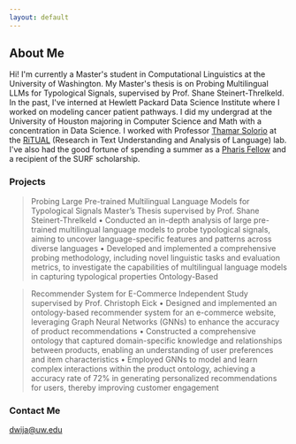 ```yaml
---
layout: default
---
```


## About Me


Hi! I'm currently a Master's student in Computational Linguistics at the University of Washington. My Master's thesis is on Probing Multilingual LLMs for Typological Signals, supervised by Prof. Shane Steinert-Threlkeld. In the past, I've interned at Hewlett Packard Data Science Institute where I worked on modeling cancer patient pathways. I did my undergrad at the University of Houston majoring in Computer Science and Math with a concentration in Data Science. I worked with Professor [Thamar Solorio](http://solorio.uh.edu/) at the [RiTUAL](https://ritual.uh.edu/) (Research in Text Understanding and Analysis of Language) lab. I've also had the good fortune of spending a summer as a [Pharis Fellow](https://uh.edu/honors/Programs-Minors/co-curricular-programs/data-and-community-health/data-society/summer-research.php) and a recipient of the SURF scholarship. 


### Projects

> Probing Large Pre-trained Multilingual Language Models for Typological Signals Master’s Thesis supervised by Prof. Shane Steinert-Threlkeld
> • Conducted an in-depth analysis of large pre-trained multilingual language models to probe typological signals, aiming to uncover language-specific features and patterns across diverse languages
> • Developed and implemented a comprehensive probing methodology, including novel linguistic tasks and evaluation metrics, to investigate the capabilities of multilingual language models in capturing typological properties Ontology-Based

> Recommender System for E-Commerce Independent Study supervised by Prof. Christoph Eick
> • Designed and implemented an ontology-based recommender system for an e-commerce website, leveraging Graph Neural Networks (GNNs) to enhance the accuracy of product recommendations
> • Constructed a comprehensive ontology that captured domain-specific knowledge and relationships between products, enabling an understanding of user preferences and item characteristics
> • Employed GNNs to model and learn complex interactions within the product ontology, achieving a accuracy rate of 72% in generating personalized recommendations for users, thereby improving customer engagement  




### Contact Me

<dwija@uw.edu>


